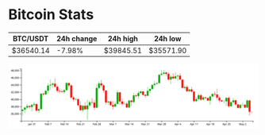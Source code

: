 # Bitcoin Stats

BTC/USDT|24h change|24h high|24h low|
|---|---|---|---|
|$36540.14|-7.98%|$39845.51|$35571.90|

<img src="./chart.svg">
